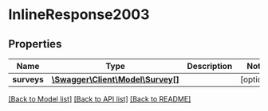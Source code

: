 # InlineResponse2003

## Properties
Name | Type | Description | Notes
------------ | ------------- | ------------- | -------------
**surveys** | [**\Swagger\Client\Model\Survey[]**](Survey.md) |  | [optional] 

[[Back to Model list]](../README.md#documentation-for-models) [[Back to API list]](../README.md#documentation-for-api-endpoints) [[Back to README]](../README.md)


